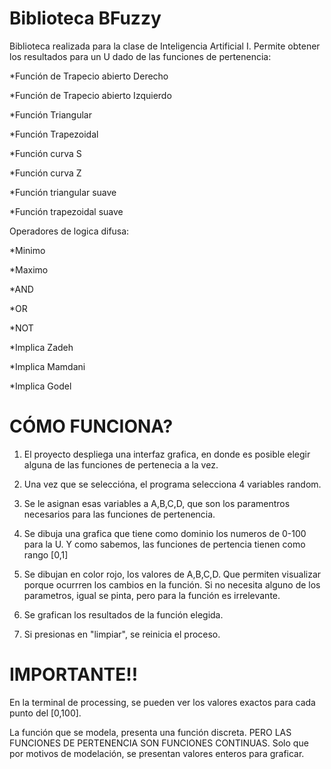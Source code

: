 # Biblioteca BFuzzy

Biblioteca realizada para la clase de Inteligencia Artificial I. 
Permite obtener los resultados para un U dado de las funciones de pertenencia:

*Función de Trapecio abierto Derecho

*Función de Trapecio abierto Izquierdo

*Función Triangular

*Función Trapezoidal

*Función curva S

*Función curva Z

*Función triangular suave

*Función trapezoidal suave
  
Operadores de logica difusa:

*Minimo

*Maximo

*AND

*OR

*NOT

*Implica Zadeh

*Implica Mamdani

*Implica Godel
  
# CÓMO FUNCIONA?
1. El proyecto despliega una interfaz grafica, en donde es posible elegir alguna de las funciones de pertenecia a la vez.

2. Una vez que se seleccióna, el programa selecciona 4 variables random.

3. Se le asignan esas variables a A,B,C,D, que son los paramentros necesarios para las funciones de pertenencia.

4. Se dibuja una grafica que tiene como dominio los numeros de 0-100 para la U. Y como sabemos, las funciones de pertencia tienen como rango [0,1]

5. Se dibujan en color rojo, los valores de A,B,C,D. Que permiten visualizar porque ocurrren los cambios en la función. Si no necesita alguno de los parametros, igual se pinta, pero para la función es irrelevante.

6. Se grafican los resultados de la función elegida.

7. Si presionas en "limpiar", se reinicia el proceso.

# IMPORTANTE!!

En la terminal de processing, se pueden ver los valores exactos para cada punto del [0,100].

La función que se modela, presenta una función discreta. PERO LAS FUNCIONES DE PERTENENCIA SON FUNCIONES CONTINUAS.
Solo que por motivos de modelación, se presentan valores enteros para graficar.

